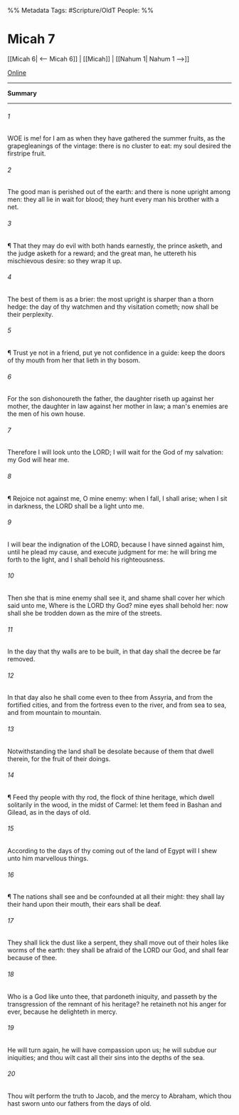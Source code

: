 

%% Metadata
Tags: #Scripture/OldT
People: 
%%
# Micah 7
[[Micah 6| <-- Micah 6]] | [[Micah]] | [[Nahum 1| Nahum 1 -->]]

[Online](https://churchofjesuschrist.org/study/scriptures/ot/micah/7?lang=eng)

---
__Summary__



---

###### 1
WOE is me!  for I am as when they have gathered the summer fruits, as the grapegleanings of the vintage: there is no cluster to eat: my soul desired the firstripe fruit.
###### 2
The good man is perished out of the earth: and there is none upright among men: they all lie in wait for blood; they hunt every man his brother with a net.
###### 3
¶ That they may do evil with both hands earnestly, the prince asketh, and the judge asketh for a reward; and the great man, he uttereth his mischievous desire: so they wrap it up.
###### 4
The best of them is as a brier: the most upright is sharper than a thorn hedge: the day of thy watchmen and thy visitation cometh; now shall be their perplexity.
###### 5
¶ Trust ye not in a friend, put ye not confidence in a guide: keep the doors of thy mouth from her that lieth in thy bosom.
###### 6
For the son dishonoureth the father, the daughter riseth up against her mother, the daughter in law against her mother in law; a man's enemies are the men of his own house.
###### 7
Therefore I will look unto the LORD; I will wait for the God of my salvation: my God will hear me.
###### 8
¶ Rejoice not against me, O mine enemy: when I fall, I shall arise; when I sit in darkness, the LORD shall be a light unto me.
###### 9
I will bear the indignation of the LORD, because I have sinned against him, until he plead my cause, and execute judgment for me: he will bring me forth to the light, and I shall behold his righteousness.
###### 10
Then she that is mine enemy shall see it, and shame shall cover her which said unto me, Where is the LORD thy God?  mine eyes shall behold her: now shall she be trodden down as the mire of the streets.
###### 11
In the day that thy walls are to be built, in that day shall the decree be far removed.
###### 12
In that day also he shall come even to thee from Assyria, and from the fortified cities, and from the fortress even to the river, and from sea to sea, and from mountain to mountain.
###### 13
Notwithstanding the land shall be desolate because of them that dwell therein, for the fruit of their doings.
###### 14
¶ Feed thy people with thy rod, the flock of thine heritage, which dwell solitarily in the wood, in the midst of Carmel: let them feed in Bashan and Gilead, as in the days of old.
###### 15
According to the days of thy coming out of the land of Egypt will I shew unto him marvellous things.
###### 16
¶ The nations shall see and be confounded at all their might: they shall lay their hand upon their mouth, their ears shall be deaf.
###### 17
They shall lick the dust like a serpent, they shall move out of their holes like worms of the earth: they shall be afraid of the LORD our God, and shall fear because of thee.
###### 18
Who is a God like unto thee, that pardoneth iniquity, and passeth by the transgression of the remnant of his heritage?  he retaineth not his anger for ever, because he delighteth in mercy.
###### 19
He will turn again, he will have compassion upon us; he will subdue our iniquities; and thou wilt cast all their sins into the depths of the sea.
###### 20
Thou wilt perform the truth to Jacob, and the mercy to Abraham, which thou hast sworn unto our fathers from the days of old.



